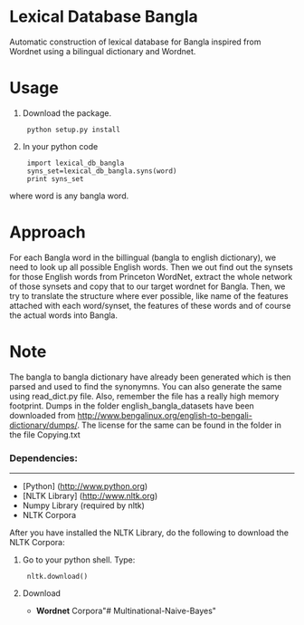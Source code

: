 Lexical Database Bangla
=======================
Automatic construction of lexical database for Bangla inspired from Wordnet using a bilingual dictionary and Wordnet.

Usage
=====
1. Download the package.

		python setup.py install
		
2. In your python code

		import lexical_db_bangla
		syns_set=lexical_db_bangla.syns(word)
		print syns_set

where word is any bangla word.
		
Approach
========
For each Bangla word in the billingual (bangla to english dictionary), we need to look up all possible English words. Then we out find out the synsets for those English words from Princeton WordNet, extract the whole network of those synsets and copy that to our target wordnet for Bangla. Then, we try to translate the structure where ever possible, like name of the features attached with each word/synset, the features of these words and of course the actual words into Bangla.

Note
====
The bangla to bangla dictionary have already been generated which is then parsed and used to find the synonymns. You can also generate the same using read_dict.py file. Also, remember the file has a really high memory footprint.
Dumps in the folder english_bangla_datasets have been downloaded from http://www.bengalinux.org/english-to-bengali-dictionary/dumps/. The license for the same can be found in the folder in the file Copying.txt

### Dependencies:
----------------

* [Python] (http://www.python.org)
* [NLTK Library] (http://www.nltk.org)
* Numpy Library (required by nltk)
* NLTK Corpora

After you have installed the NLTK Library, do the following to download the NLTK Corpora:

1. Go to your python shell. Type:

        nltk.download()

2. Download 
   * **Wordnet** Corpora"# Multinational-Naive-Bayes" 
